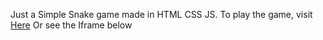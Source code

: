 
Just a Simple Snake game made in HTML CSS JS. 
To play the game, visit <a href="https://notoriousarnav.github.io/snake.web/snake.html">Here</a>
Or see the Iframe below


